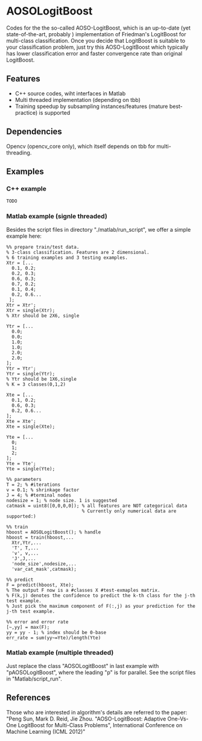 AOSOLogitBoost
==============

Codes for the the so-called AOSO-LogitBoost, which is an up-to-date (yet state-of-the-art, probably ) implementation of Friedman's LogitBoost for multi-class classification. Once you decide that LogitBoost is suitable to your classification problem, just try this AOSO-LogitBoost which typically has lower classification error and faster convergence rate than original LogitBoost. 

Features
--------
* C++ source codes, wiht interfaces in Matlab
* Multi threaded implementation (depending on tbb)
* Training speedup by subsampling instances/features (mature best-practice) is supported

Dependencies
------------
Opencv (opencv_core only), which itself depends on tbb for multi-threading.


Examples
--------
### C++ example
    TODO
    
### Matlab example (signle threaded)   
Besides the script files in directory "./matlab/run_script", we offer a simple example here:


    %% prepare train/test data. 
    % 3-class classification. Features are 2 dimensional. 
    % 6 training examples and 3 testing examples. 
    Xtr = [... 
      0.1, 0.2; 
      0.2, 0.3; 
      0.6, 0.3; 
      0.7, 0.2; 
      0.1, 0.4; 
      0.2, 0.6... 
     ]; 
    Xtr = Xtr'; 
    Xtr = single(Xtr); 
    % Xtr should be 2X6, single
    
    Ytr = [... 
      0.0; 
      0.0; 
      1.0; 
      1.0; 
      2.0; 
      2.0; 
    ]; 
    Ytr = Ytr'; 
    Ytr = single(Ytr); 
    % Ytr should be 1X6,single 
    % K = 3 classes(0,1,2)
    
    Xte = [... 
      0.1, 0.2; 
      0.6, 0.3; 
      0.2, 0.6... 
    ]; 
    Xte = Xte'; 
    Xte = single(Xte);
    
    Yte = [... 
      0; 
      1; 
      2; 
    ]; 
    Yte = Yte'; 
    Yte = single(Yte);
    
    %% parameters 
    T = 2; % #iterations 
    v = 0.1; % shrinkage factor 
    J = 4; % #terminal nodes 
    nodesize = 1; % node size. 1 is suggested 
    catmask = uint8([0,0,0,0]); % all features are NOT categorical data 
                                % Currently only numerical data are supported:)
        
    %% train 
    hboost = AOSOLogitBoost(); % handle 
    hboost = train(hboost,... 
      Xtr,Ytr,... 
      'T', T,... 
      'v', v,... 
      'J',J,... 
      'node_size',nodesize,... 
      'var_cat_mask',catmask);
    
    %% predict 
    F = predict(hboost, Xte); 
    % The output F now is a #classes X #test-exmaples matrix. 
    % F(k,j) denotes the confidence to predict the k-th class for the j-th test example. 
    % Just pick the maximum component of F(:,j) as your prediction for the j-th test example.
    
    %% error and error rate 
    [~,yy] = max(F); 
    yy = yy - 1; % index should be 0-base 
    err_rate = sum(yy~=Yte)/length(Yte) 

### Matlab example (multiple threaded)
Just replace the  class "AOSOLogitBoost" in last example with "pAOSOLogitBoost", where the leading "p" is for parallel. See the script files in "Matlab/script_run".

References
----------
Those who are interested in algorithm's details are referred to the paper:
"Peng Sun, Mark D. Reid, Jie Zhou. "AOSO-LogitBoost: Adaptive One-Vs-One LogitBoost for Multi-Class Problems", International Conference on Machine Learning (ICML 2012)"
